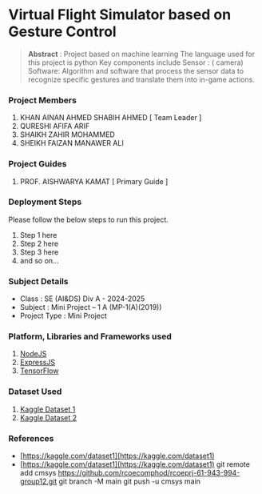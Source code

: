 # Virtual  Flight Simulator based on Gesture Control

> **Abstract** : Project based on machine learning
 The language used for this project is python
Key components include
Sensor : ( camera) 
Software: Algorithm and software that process the sensor data to recognize specific gestures and translate them into in-game actions.

### Project Members
1. KHAN AINAN AHMED SHABIH AHMED  [ Team Leader ] 
2. QURESHI AFIFA ARIF 
3. SHAIKH ZAHIR MOHAMMED 
4. SHEIKH FAIZAN MANAWER ALI 

### Project Guides
1. PROF. AISHWARYA KAMAT  [ Primary Guide ] 

### Deployment Steps
Please follow the below steps to run this project.
1. Step 1 here
2. Step 2 here
3. Step 3 here
3. and so on...

### Subject Details
- Class : SE (AI&DS) Div A - 2024-2025
- Subject : Mini Project – 1 A (MP-1(A)(2019))
- Project Type : Mini Project

### Platform, Libraries and Frameworks used
1. [NodeJS](https://nodejs.org)
2. [ExpressJS](https://expressjs.org)
3. [TensorFlow](https://tensorflowjs.com)

### Dataset Used
1. [Kaggle Dataset 1](https://kaggle.com/dataset1)
2. [Kaggle Dataset 2](https://kaggle.com/dataset2)

### References
- [https://kaggle.com/dataset1](https://kaggle.com/dataset1)
- [https://kaggle.com/dataset1](https://kaggle.com/dataset1)
git remote add cmsys https://github.com/rcoecomphod/rcoeprj-61-943-994-group12.git
git branch -M main
git push -u cmsys main